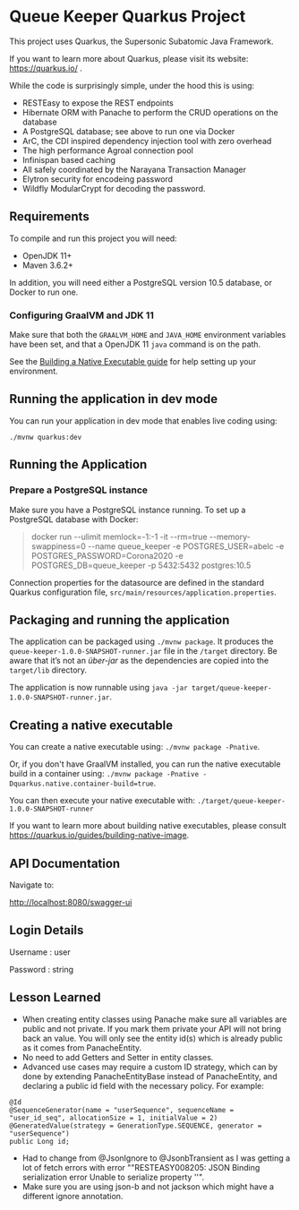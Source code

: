 # Queue Keeper Quarkus Project

This project uses Quarkus, the Supersonic Subatomic Java Framework.

If you want to learn more about Quarkus, please visit its website: https://quarkus.io/ .

While the code is surprisingly simple, under the hood this is using:
 - RESTEasy to expose the REST endpoints
 - Hibernate ORM with Panache to perform the CRUD operations on the database
 - A PostgreSQL database; see above to run one via Docker
 - ArC, the CDI inspired dependency injection tool with zero overhead
 - The high performance Agroal connection pool
 - Infinispan based caching
 - All safely coordinated by the Narayana Transaction Manager
 - Elytron security for encodeing password
 - Wildfly ModularCrypt for decoding the password.

## Requirements

To compile and run this project you will need:

- OpenJDK 11+
- Maven 3.6.2+

In addition, you will need either a PostgreSQL version 10.5 database, or Docker to run one.

### Configuring GraalVM and JDK 11

Make sure that both the `GRAALVM_HOME` and `JAVA_HOME` environment variables have
been set, and that a OpenJDK 11 `java` command is on the path.

See the [Building a Native Executable guide](https://quarkus.io/guides/building-native-image)
for help setting up your environment.

## Running the application in dev mode

You can run your application in dev mode that enables live coding using:
```
./mvnw quarkus:dev
```
## Running the Application

### Prepare a PostgreSQL instance

Make sure you have a PostgreSQL instance running. To set up a PostgreSQL database with Docker:

> docker run --ulimit memlock=-1:-1 -it --rm=true --memory-swappiness=0 --name queue_keeper -e POSTGRES_USER=abelc -e POSTGRES_PASSWORD=Corona2020 -e POSTGRES_DB=queue_keeper -p 5432:5432 postgres:10.5

Connection properties for the datasource are defined in the standard Quarkus configuration file,
`src/main/resources/application.properties`.

## Packaging and running the application

The application can be packaged using `./mvnw package`.
It produces the `queue-keeper-1.0.0-SNAPSHOT-runner.jar` file in the `/target` directory.
Be aware that it’s not an _über-jar_ as the dependencies are copied into the `target/lib` directory.

The application is now runnable using `java -jar target/queue-keeper-1.0.0-SNAPSHOT-runner.jar`.

## Creating a native executable

You can create a native executable using: `./mvnw package -Pnative`.

Or, if you don't have GraalVM installed, you can run the native executable build in a container using: `./mvnw package -Pnative -Dquarkus.native.container-build=true`.

You can then execute your native executable with: `./target/queue-keeper-1.0.0-SNAPSHOT-runner`

If you want to learn more about building native executables, please consult https://quarkus.io/guides/building-native-image.

## API Documentation
Navigate to:

<http://localhost:8080/swagger-ui>

## Login Details
Username  : user 

Password  : string

## Lesson Learned
* When creating entity classes using Panache make sure all variables are public and not private. If you mark them private your API will not bring back an value. You will only see the entity id(s) which is already public as it comes from PanacheEntity.
* No need to add Getters and Setter in entity classes.
* Advanced use cases may require a custom ID strategy, which can by done by extending PanacheEntityBase instead of PanacheEntity, and declaring a public id field with the necessary policy. For example:

```
@Id
@SequenceGenerator(name = "userSequence", sequenceName = "user_id_seq", allocationSize = 1, initialValue = 2)
@GeneratedValue(strategy = GenerationType.SEQUENCE, generator = "userSequence")
public Long id;
```
* Had to change from @JsonIgnore to @JsonbTransient as I was getting a lot of fetch errors with error ""RESTEASY008205: JSON Binding serialization error Unable to serialize property ''".
* Make sure you are using json-b and not jackson which might have a different ignore annotation.
   